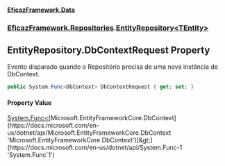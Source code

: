#### [EficazFramework.Data](EficazFrameworkData.md 'EficazFramework Data')
### [EficazFramework.Repositories](EficazFrameworkData.md#EficazFramework.Repositories 'EficazFramework.Repositories').[EntityRepository&lt;TEntity&gt;](EficazFramework.Repositories/EntityRepository_TEntity_.md 'EficazFramework.Repositories.EntityRepository<TEntity>')

## EntityRepository<TEntity>.DbContextRequest Property

Evento disparado quando o Repositório precisa de uma nova instância de DbContext.

```csharp
public System.Func<DbContext> DbContextRequest { get; set; }
```

#### Property Value
[System.Func&lt;](https://docs.microsoft.com/en-us/dotnet/api/System.Func-1 'System.Func`1')[Microsoft.EntityFrameworkCore.DbContext](https://docs.microsoft.com/en-us/dotnet/api/Microsoft.EntityFrameworkCore.DbContext 'Microsoft.EntityFrameworkCore.DbContext')[&gt;](https://docs.microsoft.com/en-us/dotnet/api/System.Func-1 'System.Func`1')